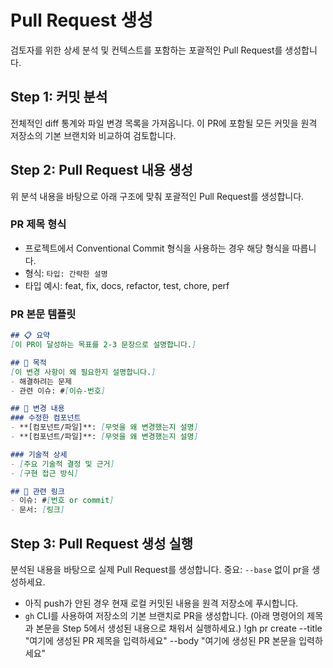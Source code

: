 # Pull Request 생성

검토자를 위한 상세 분석 및 컨텍스트를 포함하는 포괄적인 Pull Request를 생성합니다.

## Step 1: 커밋 분석

전체적인 diff 통계와 파일 변경 목록을 가져옵니다.
이 PR에 포함될 모든 커밋을 원격 저장소의 기본 브랜치와 비교하여 검토합니다.


## Step 2: Pull Request 내용 생성

위 분석 내용을 바탕으로 아래 구조에 맞춰 포괄적인 Pull Request를 생성합니다.

### PR 제목 형식
- 프로젝트에서 Conventional Commit 형식을 사용하는 경우 해당 형식을 따릅니다.
- 형식: `타입: 간략한 설명`
- 타입 예시: feat, fix, docs, refactor, test, chore, perf

### PR 본문 템플릿

```markdown
## 📋 요약
[이 PR이 달성하는 목표를 2-3 문장으로 설명합니다.]

## 🎯 목적
[이 변경 사항이 왜 필요한지 설명합니다.]
- 해결하려는 문제
- 관련 이슈: #[이슈-번호]

## 📝 변경 내용
### 수정한 컴포넌트
- **[컴포넌트/파일]**: [무엇을 왜 변경했는지 설명]
- **[컴포넌트/파일]**: [무엇을 왜 변경했는지 설명]

### 기술적 상세
- [주요 기술적 결정 및 근거]
- [구현 접근 방식]

## 🔗 관련 링크
- 이슈: #[번호 or commit]
- 문서: [링크]
```

## Step 3: Pull Request 생성 실행

분석된 내용을 바탕으로 실제 Pull Request를 생성합니다.
중요: `--base` 없이 pr을 생성하세요.

- 아직 push가 안된 경우 현재 로컬 커밋된 내용을 원격 저장소에 푸시합니다. 
- `gh` CLI를 사용하여 저장소의 기본 브랜치로 PR을 생성합니다. (아래 명령어의 제목과 본문을 Step 5에서 생성된 내용으로 채워서 실행하세요.)
!gh pr create --title "여기에 생성된 PR 제목을 입력하세요" --body "여기에 생성된 PR 본문을 입력하세요"
